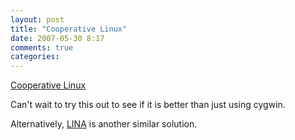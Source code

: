 ```yaml
---
layout: post
title: "Cooperative Linux"
date: 2007-05-30 8:17
comments: true
categories: 
---
```


<a href="http://www.colinux.org">Cooperative Linux</a><br/><p>Can't wait to try this out to see if it is better than just using cygwin.</p><p>Alternatively, <a href="http://www.openlina.com/">LINA</a> is another similar solution. </p>
